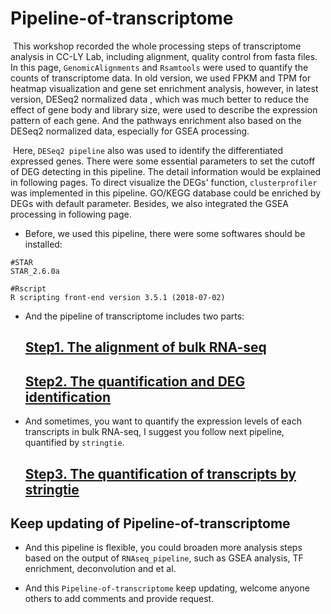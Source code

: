 # Pipeline-of-transcriptome
​	This workshop recorded the whole processing steps of transcriptome analysis in CC-LY Lab, including alignment, quality control from fasta files. In this page, ```GenomicAlignments``` and ```Rsamtools``` were used to quantify the counts of transcriptome  data. In old version, we used FPKM and TPM for heatmap visualization and gene set enrichment analysis, however, in latest version,  DESeq2 normalized data , which was much better to reduce the effect of gene body and library size, were used to describe the expression pattern of each gene. And the pathways enrichment also based on the DESeq2 normalized data, especially for GSEA processing. 

​	Here, ```DESeq2 pipeline``` also was used to identify the differentiated expressed genes. There were some essential parameters to set the cutoff of DEG detecting in this pipeline. The detail information would be explained in following pages. To direct visualize the DEGs' function, ```clusterprofiler``` was implemented in this pipeline. GO/KEGG database could be enriched by DEGs with default parameter.  Besides, we also integrated the GSEA processing in following page.

- Before, we used this pipeline, there were some softwares should be installed: 

~~~shell
#STAR
STAR_2.6.0a

#Rscript
R scripting front-end version 3.5.1 (2018-07-02)
~~~

- And the pipeline of transcriptome includes two parts:

  ##  [Step1. The alignment of bulk RNA-seq](step1.md)

  ## [Step2. The quantification and DEG identification](step2.md)

- And sometimes, you want to quantify the expression levels of each transcripts in bulk RNA-seq, I suggest you follow next pipeline, quantified by ``stringtie``. 

  ## [Step3. The quantification of transcripts by stringtie](step3.md)

  

## Keep updating of Pipeline-of-transcriptome

- And this pipeline is flexible, you could broaden more analysis steps based on the output of ```RNAseq_pipeline```, such as GSEA analysis, TF enrichment, deconvolution and et al. 

- And this `Pipeline-of-transcriptome` keep updating, welcome anyone others to add comments and provide request. 

   











